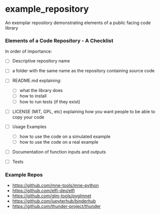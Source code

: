 # example_repository
An exemplar repository demonstrating elements of a public facing code library

### Elements of a Code Repository - A Checklist

In order of importance:

- [ ] Descriptive repository name
- [ ] a folder with the same name as the repository containing source code
- [ ] README.md explaining:
  - [ ] what the library does
  - [ ] how to install
  - [ ] how to run tests (if they exist)
- [ ] LICENSE (MIT, GPL, etc) explaining how you want people to be able to copy your code
- [ ] Usage Examples
  - [ ] how to use the code on a simulated example
  - [ ] how to use the code on a real example
- [ ] Documentation of function inputs and outputs
- [ ] Tests


### Example Repos
* https://github.com/mne-tools/mne-python
* https://github.com/elfi-dev/elfi
* https://github.com/glm-tools/pyglmnet
* https://github.com/jupyterhub/binderhub
* https://github.com/thunder-project/thunder

